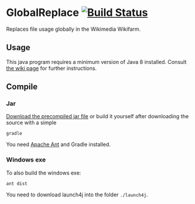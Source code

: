 # GlobalReplace [![Build Status](https://travis-ci.org/Commonists/GlobalReplace.svg?branch=master)](https://travis-ci.org/Commonists/GlobalReplace)
Replaces file usage globally in the Wikimedia Wikifarm.

## Usage
This java program requires a minimum version of Java 8 installed. Consult [the wiki page](https://commons.wikimedia.org/wiki/Commons:GlobalReplace) for further instructions.

## Compile
### Jar
[Download the precompiled jar file](https://github.com/Commonists/GlobalReplace/releases) or build it yourself after downloading the source with a simple

```
gradle
```

You need [Apache Ant](http://ant.apache.org) and Gradle installed.

### Windows exe
To also build the windows exe:

```
ant dist
```

You need to download launch4j into the folder `./launch4j`.
